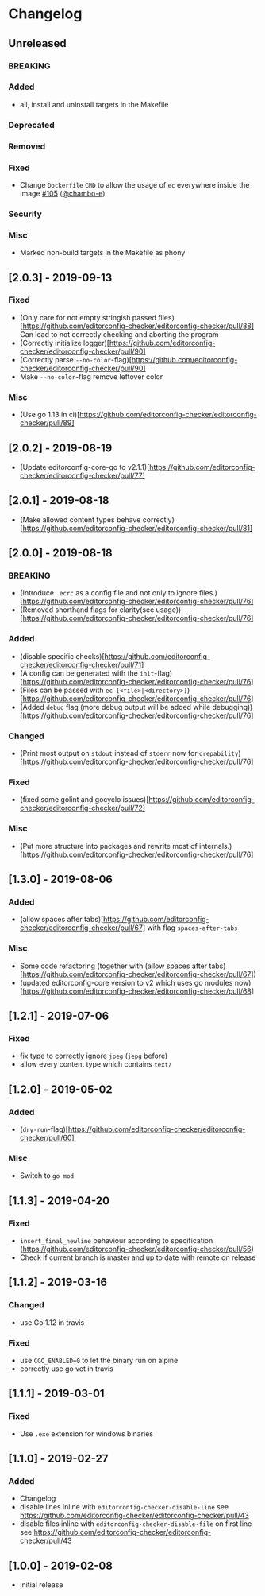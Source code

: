 # Changelog

## Unreleased
### BREAKING
### Added
* all, install and uninstall targets in the Makefile
### Deprecated
### Removed
### Fixed
* Change `Dockerfile` `CMD` to allow the usage of `ec` everywhere inside the image [#105](https://github.com/editorconfig-checker/editorconfig-checker/pull/105) ([@chambo-e](https://github.com/chambo-e))
### Security
### Misc
* Marked non-build targets in the Makefile as phony

## [2.0.3] - 2019-09-13
### Fixed
* (Only care for not empty stringish passed files)[https://github.com/editorconfig-checker/editorconfig-checker/pull/88]
    Can lead to not correctly checking and aborting the program
* (Correctly initialize logger)[https://github.com/editorconfig-checker/editorconfig-checker/pull/90]
* (Correctly parse `--no-color`-flag)[https://github.com/editorconfig-checker/editorconfig-checker/pull/90]
* Make `--no-color`-flag remove leftover color
### Misc
* (Use go 1.13 in ci)[https://github.com/editorconfig-checker/editorconfig-checker/pull/89]

## [2.0.2] - 2019-08-19
* (Update editorconfig-core-go to v2.1.1)[https://github.com/editorconfig-checker/editorconfig-checker/pull/77]

## [2.0.1] - 2019-08-18
* (Make allowed content types behave correctly)[https://github.com/editorconfig-checker/editorconfig-checker/pull/81]

## [2.0.0] - 2019-08-18
### BREAKING
* (Introduce `.ecrc` as a config file and not only to ignore files.)[https://github.com/editorconfig-checker/editorconfig-checker/pull/76]
* (Removed shorthand flags for clarity(see usage))[https://github.com/editorconfig-checker/editorconfig-checker/pull/76]
### Added
* (disable specific checks)[https://github.com/editorconfig-checker/editorconfig-checker/pull/71]
* (A config can be generated with the `init`-flag)[https://github.com/editorconfig-checker/editorconfig-checker/pull/76]
* (Files can be passed with `ec [<file>|<directory>]`)[https://github.com/editorconfig-checker/editorconfig-checker/pull/76]
* (Added `debug` flag (more debug output will be added while debugging))[https://github.com/editorconfig-checker/editorconfig-checker/pull/76]
### Changed
* (Print most output on `stdout` instead of `stderr` now for `grepability`)[https://github.com/editorconfig-checker/editorconfig-checker/pull/76]
### Fixed
* (fixed some golint and gocyclo issues)[https://github.com/editorconfig-checker/editorconfig-checker/pull/72]
### Misc
* (Put more structure into packages and rewrite most of internals.)[https://github.com/editorconfig-checker/editorconfig-checker/pull/76]

## [1.3.0] - 2019-08-06
### Added
* (allow spaces after tabs)[https://github.com/editorconfig-checker/editorconfig-checker/pull/67] with flag `spaces-after-tabs`
### Misc
* Some code refactoring (together with (allow spaces after tabs)[https://github.com/editorconfig-checker/editorconfig-checker/pull/67])
* (updated editorconfig-core version to v2 which uses go modules now)[https://github.com/editorconfig-checker/editorconfig-checker/pull/68]

## [1.2.1] - 2019-07-06
### Fixed
* fix type to correctly ignore `jpeg` (`jepg` before)
* allow every content type which contains `text/`

## [1.2.0] - 2019-05-02
### Added
* (`dry-run`-flag)[https://github.com/editorconfig-checker/editorconfig-checker/pull/60]
### Misc
* Switch to `go mod`

## [1.1.3] - 2019-04-20
### Fixed
* `insert_final_newline` behaviour according to specification (https://github.com/editorconfig-checker/editorconfig-checker/pull/56)
* Check if current branch is master and up to date with remote on release

## [1.1.2] - 2019-03-16
### Changed
* use Go 1.12 in travis
### Fixed
* use `CGO_ENABLED=0` to let the binary run on alpine
* correctly use go vet in travis

## [1.1.1] - 2019-03-01
### Fixed
* Use `.exe` extension for windows binaries

## [1.1.0] - 2019-02-27
### Added
* Changelog
* disable lines inline with `editorconfig-checker-disable-line` see https://github.com/editorconfig-checker/editorconfig-checker/pull/43
* disable files inline with `editorconfig-checker-disable-file` on first line see https://github.com/editorconfig-checker/editorconfig-checker/pull/43

## [1.0.0] - 2019-02-08
* initial release
